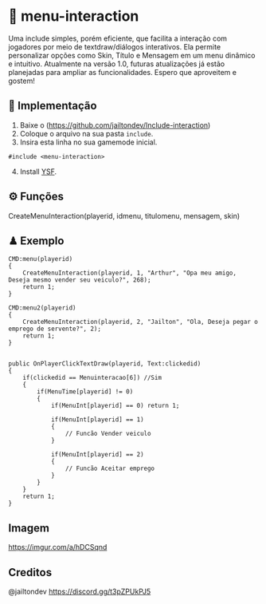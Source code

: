 
# 🚀 menu-interaction

Uma include simples, porém eficiente, que facilita a interação com jogadores por meio de textdraw/diálogos   interativos. Ela permite personalizar opções como Skin, Título e Mensagem em um menu dinâmico e intuitivo. Atualmente na versão 1.0, futuras atualizações já estão planejadas para ampliar as funcionalidades. Espero que aproveitem e gostem!

## 🔌 Implementação

1. Baixe o (https://github.com/jailtondev/Include-interaction)
2. Coloque o arquivo na sua pasta `include`.
3. Insira esta linha no sua gamemode inicial.
```pawn
#include <menu-interaction>
```
4. Install [YSF](https://github.com/pawn-lang/YSI-Includes).

## ⚙ Funções

CreateMenuInteraction(playerid, idmenu, titulomenu, mensagem, skin)

## ♟ Exemplo

```pawn
CMD:menu(playerid)
{
    CreateMenuInteraction(playerid, 1, "Arthur", "Opa meu amigo, Deseja mesmo vender seu veiculo?", 268);
    return 1;
}

CMD:menu2(playerid)
{
    CreateMenuInteraction(playerid, 2, "Jailton", "Ola, Deseja pegar o emprego de servente?", 2);
    return 1;
}


public OnPlayerClickTextDraw(playerid, Text:clickedid)
{
    if(clickedid == Menuinteracao[6]) //Sim
    { 
        if(MenuTime[playerid] != 0)
        { 
            if(MenuInt[playerid] == 0) return 1;

            if(MenuInt[playerid] == 1)
            {
                // Funcão Vender veiculo
            } 
            
            if(MenuInt[playerid] == 2)
            {
                // Funcão Aceitar emprego
            }
        }
    }
    return 1;
}

```

## Imagem

https://imgur.com/a/hDCSqnd

## Creditos

@jailtondev
https://discord.gg/t3pZPUkPJ5
